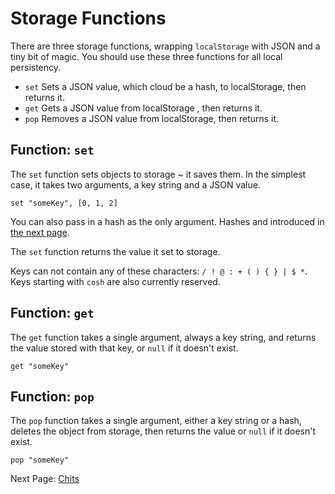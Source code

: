 # Storage Functions

There are three storage functions, wrapping `localStorage` with JSON and a tiny
bit of magic. You should use these three functions for all local persistency.

- `set` Sets a JSON value, which cloud be a hash, to localStorage, then returns it.
- `get` Gets a JSON value from localStorage , then returns it.
- `pop` Removes a JSON value from localStorage, then returns it.

## Function: `set`

The `set` function sets objects to storage ~ it saves them. In the simplest
case, it takes two arguments, a key string and a JSON value.

    set "someKey", [0, 1, 2]

You can also pass in a hash as the only argument. Hashes and introduced in [the
next page][1].

The `set` function returns the value it set to storage.

Keys can not contain any of these characters: `/ ! @ : + ( ) { } | $ *`. Keys starting
with `cosh` are also currently reserved.

## Function: `get`

The `get` function takes a single argument, always a key string, and returns the
value stored with that key, or `null` if it doesn't exist.

    get "someKey"

## Function: `pop`

The `pop` function takes a single argument, either a key string or a hash,
deletes the object from storage, then returns the value or `null` if it
doesn't exist.

    pop "someKey"

Next Page: [Chits][1]

[1]: /docs/chits.md
